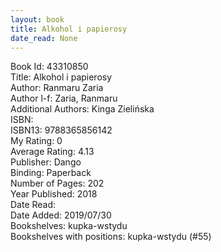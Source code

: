 ```yaml
---
layout: book
title: Alkohol i papierosy
date_read: None
---
```


Book Id: 43310850<br />
Title: Alkohol i papierosy<br />
Author: Ranmaru Zaria<br />
Author l-f: Zaria, Ranmaru<br />
Additional Authors: Kinga Zielińska<br />
ISBN: <br />
ISBN13: 9788365856142<br />
My Rating: 0<br />
Average Rating: 4.13<br />
Publisher: Dango<br />
Binding: Paperback<br />
Number of Pages: 202<br />
Year Published: 2018<br />
Date Read: <br />
Date Added: 2019/07/30<br />
Bookshelves: kupka-wstydu<br />
Bookshelves with positions: kupka-wstydu (#55)<br />

